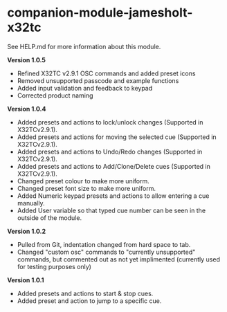 # companion-module-jamesholt-x32tc

See HELP.md for more information about this module.

**Version 1.0.5**
* Refined X32TC v2.9.1 OSC commands and added preset icons
* Removed unsupported passcode and example functions
* Added input validation and feedback to keypad
* Corrected product naming

**Version 1.0.4**
* Added presets and actions to lock/unlock changes (Supported in X32TCv2.9.1).
* Added presets and actions for moving the selected cue (Supported in X32TCv2.9.1).
* Added presets and actions to Undo/Redo changes (Supported in X32TCv2.9.1).
* Added presets and actions to Add/Clone/Delete cues (Supported in X32TCv2.9.1).
* Changed preset colour to make more uniform.
* Changed preset font size to make more uniform.
* Added Numeric keypad presets and actions to allow entering a cue manually.
* Added User variable so that typed cue number can be seen in the outside of the module.

**Version 1.0.2**
* Pulled from Git, indentation changed from hard space to tab.
* Changed "custom osc" commands to "currently unsupported" commands, but commented out as not yet implimented (currently used for testing purposes only)

**Version 1.0.1**
* Added presets and actions to start & stop cues.
* Added preset and action to jump to a specific cue.

